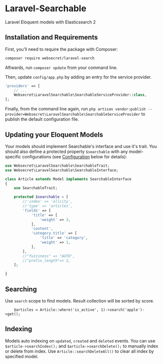 # Laravel-Searchable

Laravel Eloquent models with Elasticsearch 2


## Installation and Requirements

First, you'll need to require the package with Composer:

```sh
composer require websecret/laravel-search
```

Aftwards, run `composer update` from your command line.

Then, update `config/app.php` by adding an entry for the service provider.

```php
'providers' => [
	// ...
	Websecret\LaravelSearchable\SearchableServiceProvider::class,
];
```

Finally, from the command line again, run `php artisan vendor:publish --provider=Websecret\LaravelSearchable\SearchableServiceProvider` to publish 
the default configuration file.


## Updating your Eloquent Models

Your models should implement Searchable's interface and use it's trait. You should 
also define a protected property `$searchable` with any model-specific configurations 
(see [Configuration](#config) below for details):

```php
use Websecret\LaravelSearchable\SearchableTrait;
use Websecret\LaravelSearchable\SearchableInterface;

class Article extends Model implements SearchableInterface
{
	use SearchableTrait;

	protected $searchable = [
        //'index' => 'allcity',
        //'type' => 'articles',
        'fields' => [
            'title' => [
                'weight' => 3,
            ],
            'content',
            'category.title' => [
                'title' => 'category',
                'weight' => 1,
            ],
        ],
        //"fuzziness" => "AUTO",
        //"prefix_length"=> 2,
    ];

}
```


## Searching

Use `search` scope to find models. Result collection will be sorted by score. 

```
    $articles = Article::where('is_active', 1)->search('apple')->get();
```


## Indexing

Models auto indexing on `updated`, `created` and `deleted` events.
You can use `$article->searchIndex();` and `$article->searchDelete();` to manually index or delete from index. Use `Article::searchDeleteAll()` to clear all index by specified model.